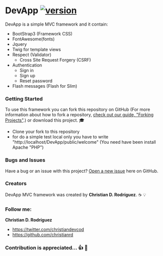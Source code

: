 DevApp [![version](https://img.shields.io/badge/version-v1.0.0-yellowgreen.svg)](https://github.com/christianrd/DevApp/releases/tag/v1.0.0)
========

DevApp is a simple MVC framework and it contain:
 - BootStrap3 (Framework CSS)
 - FontAwesome(fonts)
 - Jquery
 - Twig for template views
 - Respect (Validator)
    - Cross Site Request Forgery (CSRF)
 - Authentication
    - Sign in
    - Sign up
    - Reset password
 - Flash messages (Flash for Slim)

### Getting Started 

To use this framework you can fork this repository on GitHub (For more information about how to fork a repository, [ check out our guide, "Forking Projects"](https://help.github.com/articles/fork-a-repo/).) or download this project. :mortar_board:

- Clone your fork to this repository
- for do a simple test local only you have to write "http://localhost/DevApp/public/welcome" (You need have been install Apache "PHP")

### Bugs and Issues

Have a bug or an issue with this project? [Open a new issue](https://github.com/christianrd/DevApp/issues) here on GitHub. 

### Creators

DevApp MVC framework was created by **Christian D. Rodríguez**. :coffee: :bulb:

### Follow me:

**Christian D. Rodríguez**
* https://twitter.com/christiandevcod
* https://github.com/christianrd


### Contribution is appreciated... :+1: :sparkling_heart:
